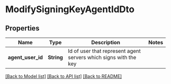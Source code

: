 # ModifySigningKeyAgentIdDto

## Properties

Name | Type | Description | Notes
------------ | ------------- | ------------- | -------------
**agent_user_id** | **String** | Id of user that represent agent servers which signs with the key | 

[[Back to Model list]](../README.md#documentation-for-models) [[Back to API list]](../README.md#documentation-for-api-endpoints) [[Back to README]](../README.md)


